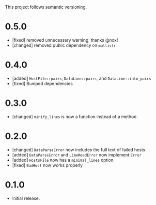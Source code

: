 This project follows semantic versioning.

# 0.5.0

* [fixed] removed unnecessary warning; thanks @nox!
* [changed] removed public dependency on `multistr`

# 0.4.0

* [added] `HostFile::pairs`, `DataLine::pairs`, and `DataLine::into_pairs`
* [fixed] Bumped dependencies

# 0.3.0

* [changed] `minify_lines` is now a function instead of a method.

# 0.2.0

* [changed] `DataParseError` now includes the full text of failed hosts
* [added] `DataParseError` and `LineReadError` now implement `Error`
* [added] `HostsFile` now has a `minimal_lines` option
* [fixed] `BadHost` now works properly

# 0.1.0

* Initial release.
